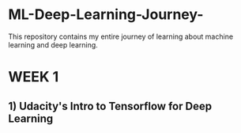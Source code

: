 # ML-Deep-Learning-Journey-
This repository contains my entire journey of learning about machine learning and deep learning.

# WEEK 1
## 1) Udacity's Intro to Tensorflow for Deep Learning
